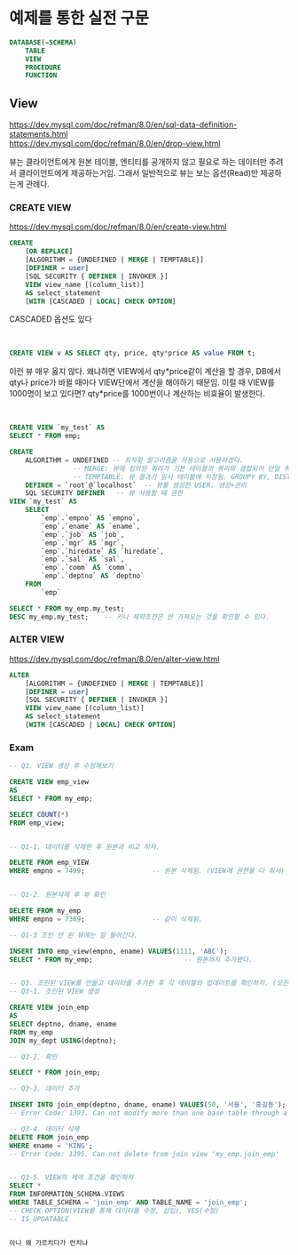 # 예제를 통한 실전 구문
```sql
DATABASE(=SCHEMA)
    TABLE
    VIEW
    PROCEDURE
    FUNCTION
```
## View
https://dev.mysql.com/doc/refman/8.0/en/sql-data-definition-statements.html  
https://dev.mysql.com/doc/refman/8.0/en/drop-view.html  

뷰는 클라이언트에게 원본 테이블, 엔티티를 공개하지 않고 필요로 하는 데이터만 추려서 클라이언트에게 제공하는거임. 그래서 일반적으로 뷰는 보는 옵션(Read)만 제공하는게 관례다.

### CREATE VIEW
https://dev.mysql.com/doc/refman/8.0/en/create-view.html 
```sql
CREATE
    [OR REPLACE]
    [ALGORITHM = {UNDEFINED | MERGE | TEMPTABLE}]
    [DEFINER = user]
    [SQL SECURITY { DEFINER | INVOKER }]
    VIEW view_name [(column_list)]
    AS select_statement
    [WITH [CASCADED | LOCAL] CHECK OPTION]
```
CASCADED 옵션도 있다

<br>

```sql
CREATE VIEW v AS SELECT qty, price, qty*price AS value FROM t;
```
이런 뷰 매우 옳지 않다. 왜냐하면 VIEW에서 qty*price같이 계산을 할 경우, DB에서 qty나 price가 바뀔 때마다 VIEW단에서 계산을 해야하기 때문임. 이럴 때 VIEW를 1000명이 보고 있다면? qty\*price를 1000번이나 계산하는 비효율이 발생한다.

<br>

```sql
CREATE VIEW `my_test` AS
SELECT * FROM emp;

CREATE 
    ALGORITHM = UNDEFINED -- 최적화 알고리즘을 자동으로 사용하겠다.
                -- MERGE: 뷰에 정의된 쿼리가 기본 테이블의 쿼리와 결합되어 단일 쿼리처럼 처리됨. 집계연산x 패턴x 오직 Read만 할 때 적합.
                -- TEMPTABLE: 뷰 결과가 임시 테이블에 저장됨. GROUPY BY, DISTINCT ...
    DEFINER = `root`@`localhost`  -- 뷰를 생성한 USER. 생성+관리
    SQL SECURITY DEFINER   -- 뷰 사용할 때 권한
VIEW `my_test` AS
    SELECT 
        `emp`.`empno` AS `empno`,
        `emp`.`ename` AS `ename`,
        `emp`.`job` AS `job`,
        `emp`.`mgr` AS `mgr`,
        `emp`.`hiredate` AS `hiredate`,
        `emp`.`sal` AS `sal`,
        `emp`.`comm` AS `comm`,
        `emp`.`deptno` AS `deptno`
    FROM
        `emp`

SELECT * FROM my_emp.my_test;
DESC my_emp.my_test;    -- 키나 제약조건은 안 가져오는 것을 확인할 수 있다.
```

### ALTER VIEW
https://dev.mysql.com/doc/refman/8.0/en/alter-view.html 
```sql
ALTER
    [ALGORITHM = {UNDEFINED | MERGE | TEMPTABLE}]
    [DEFINER = user]
    [SQL SECURITY { DEFINER | INVOKER }]
    VIEW view_name [(column_list)]
    AS select_statement
    [WITH [CASCADED | LOCAL] CHECK OPTION]
```


### Exam

```sql
-- Q1. VIEW 생성 후 수정해보기

CREATE VIEW emp_view
AS
SELECT * FROM my_emp;

SELECT COUNT(*)
FROM emp_view;


-- Q1-1. 데이터를 삭제한 후 원본과 비교 하자.

DELETE FROM emp_VIEW
WHERE empno = 7499;                 -- 원본 삭제됨. (VIEW에 권한을 다 줘서)


-- Q1-2. 원본삭제 후 뷰 확인

DELETE FROM my_emp
WHERE empno = 7369;                 -- 같이 삭제됨.

-- Q1-3 조인 안 된 뷰에는 잘 들어간다.

INSERT INTO emp_view(empno, ename) VALUES(1111, 'ABC');
SELECT * FROM my_emp;                       -- 원본까지 추가됐다.


-- Q3. 조인된 VIEW를 만들고 데이터를 추가한 후 각 테이블의 업데이트를 확인하자. (모든 수정이 안 됨)
-- Q3-1. 조인된 VIEW 생성

CREATE VIEW join_emp
AS
SELECT deptno, dname, ename
FROM my_emp
JOIN my_dept USING(deptno);

-- Q3-2. 확인

SELECT * FROM join_emp;

-- Q3-3. 데이터 추가

INSERT INTO join_emp(deptno, dname, ename) VALUES(50, '서울', '홍길동');
-- Error Code: 1393. Can not modify more than one base table through a join view 'my_emp.join_emp'

-- Q3-4. 데이터 삭제
DELETE FROM join_emp
WHERE ename = 'KING';
-- Error Code: 1395. Can not delete from join view 'my_emp.join_emp'


-- Q3-5. VIEW의 제약 조건을 확인하자
SELECT *
FROM INFORMATION_SCHEMA.VIEWS
WHERE TABLE_SCHEMA = 'join_emp' AND TABLE_NAME = 'join_emp';
-- CHECK OPTION(VIEW를 통해 데이터를 수정, 삽입), YES(수정)
-- IS_UPDATABLE


아니 왜 가르치다가 런치냐

```